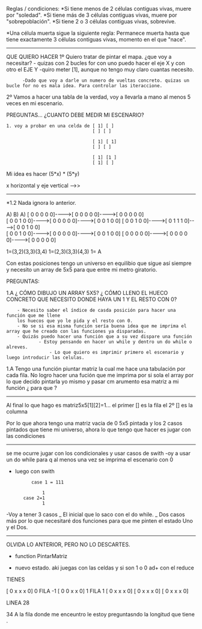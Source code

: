 Reglas / condiciones:
*Si tiene menos de 2 células contiguas vivas, muere por "soledad".
*Si tiene más de 3 células contiguas vivas, muere por "sobrepoblación".
\*Si tiene 2 o 3 células contiguas vivas, sobrevive.

\*Una célula muerta sigue la siguiente regla: Permanece muerta hasta que tiene
exactamente 3 células contiguas vivas, momento en el que "nace".

---

QUE QUIERO HACER
1º Quiero tratar de pintar el mapa.
¿que voy a necesitar? - quizas con 2 bucles for con uno puedo hacer el eje X y con otro el EJE Y
-quiro meter [1], aunque no tengo muy claro cuantas necesito.

          -Dado que voy a darle un numero de vueltas concreto. quizas un bucle for no es mala idea. Para controlar las iteraccione.

2º Vamos a hacer una tabla de la verdad, voy a llevarla a mano al menos 5 veces en mi escenario.

PREGUNTAS...
¿CUANTO DEBE MEDIR MI ESCENARIO?

    1. voy a probar en una celda de [ 1] [ ]
                                    [ ] [ ]

                                    [ 1] [ 1]
                                    [ ] [ ]

                                    [ 1] [1 ]
                                    [ 1] [ ]

Mi idea es hacer (5*x) * (5\*y)

x horizontal y eje vertical
-->>

---

\*1.2
Nada ignora lo anterior.

A) B) A)
[ 0 0 0 0 0]---->[ 0 0 0 0 0]---->[ 0 0 0 0 0]  
[ 0 0 1 0 0]---->[ 0 0 0 0 0]---->[ 0 0 1 0 0]
[ 0 0 1 0 0]---->[ 0 1 1 1 0]---->[ 0 0 1 0 0]  
[ 0 0 1 0 0]---->[ 0 0 0 0 0]---->[ 0 0 1 0 0]
[ 0 0 0 0 0]---->[ 0 0 0 0 0]---->[ 0 0 0 0 0]

1=(3,2)(3,3)(3,4) 1=(2,3)(3,3)(4,3) 1= A

Con estas posiciones tengo un universo en equilibio que sigue así siempre y necesito un array de 5x5 para que entre mi
metro giratorio.

PREGUNTAS:

1.A ¿ CÓMO DIBUJO UN ARRAY 5X5?
¿ CÓMO LLENO EL HUECO CONCRETO QUE NECESITO DONDE HAYA UN 1 Y EL RESTO CON 0?

        - Necesito saber el índice de casda posición para hacer una función que me llene
        los huecos que yo le pida y el resto con 0.
        - No se si esa misma función sería buena idea que me imprima el array que he creado con las funciones ya disparadas.
        - Quizás puedo hacer una función que a su vez dispare una función
                - Estoy pensando en hacer un while y dentro un do while o alreves.
                    - Lo que quiero es imprimir primero el escenario y luego introducir las celulas.

1.A Tengo una función piuntar matriz la cual me hace una tabulación por cada fila.
No logro hacer una fución que me imprima por si sola el array por lo que decido pintarla yo mismo y pasar
cm arumento esa matriz a mi función ¿ para que ?

---

Al final lo que hago es matriz5x5[1][2]=1... el primer [] es la fila el 2º [] es la columna

Por lo que ahora tengo una matriz vacia de 0 5x5 pintada y los 2 casos pintados que tiene mi universo, ahora lo que tengo que hacer es jugar con las condiciones

---

se me ocurre jugar con los condicionales y usar casos de swith
-oy a usar un do while para q al menos una vez se imprima el escenario con 0

- luego con swith

            case 1 = 111

                1
         case 2=1
                1

-Voy a tener 3 casos
_ El inicial que lo saco con el do while.
_ Dos casos más por lo que necesitaré dos funciones para que me pinten el estado Uno y el Dos.

---

OLVIDA LO ANTERIOR, PERO NO LO DESCARTES.

- function PintarMatriz

- nuevo estado.
  aki juegas con las celdas y si son 1 o 0 ad+ con el reduce

TIENES

[ 0 x x x 0] 0 FILA -1
[ 0 0 x x 0] 1 FILA 1
[ 0 x x x 0]
[ 0 x x x 0]
[ 0 x x x 0]

LINEA 28

34 A la fila donde me enceuntro le estoy preguntasndo la longitud que tiene .
